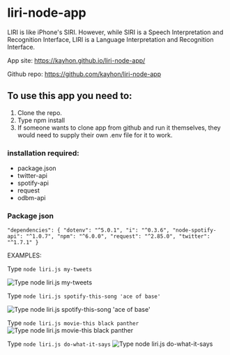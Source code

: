 # liri-node-app

LIRI is like iPhone's SIRI. However, while SIRI is a Speech Interpretation and Recognition Interface, LIRI is a Language Interpretation and Recognition Interface.

App site:
https://kayhon.github.io/liri-node-app/

Github repo:
https://github.com/kayhon/liri-node-app

## To use this app you need to:
1. Clone the repo.
2. Type npm install
3. If someone wants to clone app from github and run it themselves, they would need to supply their own .env file for it to work.
  
### installation required:
  - package.json
  - twitter-api
  - spotify-api
  - request
  - odbm-api
  
 ### Package json
 
  `"dependencies": {
    "dotenv": "^5.0.1",
    "i": "^0.3.6",
    "node-spotify-api": "^1.0.7",
    "npm": "^6.0.0",
    "request": "^2.85.0",
    "twitter": "^1.7.1"
  }`
  
  EXAMPLES:
  
  Type `node liri.js my-tweets`
  
  ![Type `node liri.js my-tweets`](https://i.imgur.com/nLiTHkj.jpg)
  
 Type `node liri.js spotify-this-song 'ace of base'`
 
 ![Type `node liri.js spotify-this-song 'ace of base'`](https://i.imgur.com/klDUtap.jpg)
 
  Type `node liri.js movie-this black panther`
 ![ Type `node liri.js movie-this black panther`](https://i.imgur.com/7MgOJkL.jpg)
 
 Type `node liri.js do-what-it-says`
 ![ Type `node liri.js do-what-it-says`](https://i.imgur.com/FkawyFM.jpg)
 
